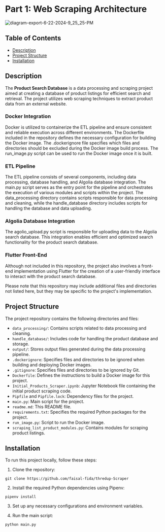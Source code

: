 # Part 1: Web Scraping Architecture

![diagram-export-6-22-2024-9_25_25-PM](https://github.com/faisal-fida/ETL-Pipeline-ThredUp-using-Algolia-and-Firestore/assets/69955157/7d2dade5-65ea-486c-acb1-c337663ef26c)



## Table of Contents

- [Description](#description)
- [Project Structure](#project-structure)
- [Installation](#installation)

## Description

The **Product Search Database** is a data processing and scraping project aimed at creating a database of product listings for efficient search and retrieval. The project utilizes web scraping techniques to extract product data from an external website.

### Docker Integration
Docker is utilized to containerize the ETL pipeline and ensure consistent and reliable execution across different environments. The Dockerfile included in the repository defines the necessary configuration for 
building the Docker image. The .dockerignore file specifies which files and directories should be excluded during the Docker image build process. The run_image.py script can be used to run the Docker image once it is built.

### ETL Pipeline
The ETL pipeline consists of several components, including data processing, database handling, and Algolia database integration. The main.py script serves as the entry point for the pipeline and orchestrates the execution of various modules and scripts within the project. The data_processing directory contains scripts responsible for data processing and cleaning, while the handle_database directory includes scripts for handling the database and data uploading.

### Algolia Database Integration
The agolio_upload.py script is responsible for uploading data to the Algolia search database. This integration enables efficient and optimized search functionality for the product search database.

### Flutter Front-End
Although not included in this repository, the project also involves a front-end implementation using Flutter for the creation of a user-friendly interface to interact with the product search database.

Please note that this repository may include additional files and directories not listed here, but they may be specific to the project's implementation.

## Project Structure

The project repository contains the following directories and files:

- `data_processing/`: Contains scripts related to data processing and cleaning.
- `handle_database/`: Includes code for handling the product database and storage.
- `output/`: Stores output files generated during the data processing pipeline.
- `.dockerignore`: Specifies files and directories to be ignored when building and deploying Docker images.
- `.gitignore`: Specifies files and directories to be ignored by Git.
- `Dockerfile`: Defines the instructions to build a Docker image for this project.
- `Initial_Products_Scraper.ipynb`: Jupyter Notebook file containing the initial product scraping code.
- `Pipfile` and `Pipfile.lock`: Dependency files for the project.
- `main.py`: Main script for the project.
- `readme.md`: This README file.
- `requirements.txt`: Specifies the required Python packages for the project.
- `run_image.py`: Script to run the Docker image.
- `scraping_list_product_modules.py`: Contains modules for scraping product listings.

## Installation

To run this project locally, follow these steps:

1. Clone the repository:

```
git clone https://github.com/faisal-fida/thredup-Scraper
```

2. Install the required Python dependencies using Pipenv:

```
pipenv install
```

3. Set up any necessary configurations and environment variables.

4. Run the main script:
```
python main.py
```
